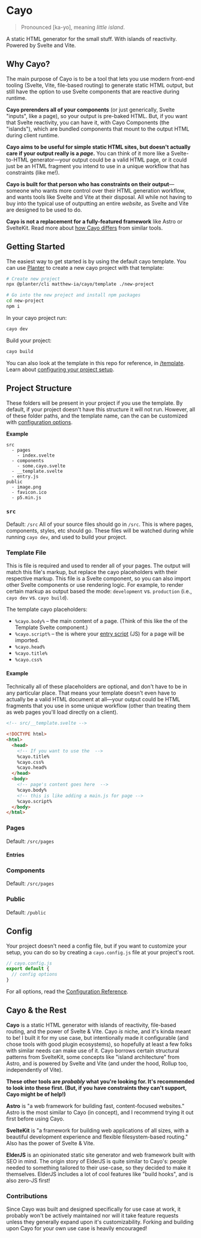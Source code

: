 # Cayo

> Pronounced [ka-yo], meaning _little island_.

A static HTML generator for the small stuff. With islands of reactivity. Powered by Svelte and Vite. 

## Why Cayo?

The main purpose of Cayo is to be a tool that lets you use modern front-end tooling (Svelte, Vite, file-based routing) to generate static HTML output, but still have the option to use Svelte components that are reactive during runtime.

**Cayo prerenders all of your components** (or just generically, Svelte "inputs", like a page), so your output is pre-baked HTML. But, if you want that Svelte reactivity, you can have it, with Cayo Components (the "islands"), which are bundled components that mount to the output HTML during client runtime. 

**Cayo aims to be useful for simple static HTML sites, but doesn't actually care if your output really is a _page_.** You can think of it more like a Svelte-to-HTML generator—your output could be a valid HTML page, or it could just be an HTML fragment you intend to use in a unique workflow that has constraints (like me!).

**Cayo is built for that person who has constraints on their output**—someone who wants more control over their HTML generation workflow, and wants tools like Svelte and Vite at their disposal. All while not having to buy into the typical use of outputting an entire _website_, as Svelte and Vite are designed to be used to do.

**Cayo is not a replacement for a fully-featured framework** like Astro or SvelteKit. Read more about [how Cayo differs](#cayo-&-the-rest) from similar tools.

## Getting Started

The easiest way to get started is by using the default cayo template. You can use [Planter](https://planter.dev) to create a new cayo project with that template:

```zsh
# Create new project
npx @planter/cli matthew-ia/cayo/template ./new-project

# Go into the new project and install npm packages
cd new-project
npm i
```

In your cayo project run:
```zsh
cayo dev
```

Build your project:
```zsh
cayo build
```

You can also look at the template in this repo for reference, in [/template](./template/). Learn about [configuring your project setup](#config).

## Project Structure

These folders will be present in your project if you use the template. By default, if your project doesn't have this structure it will not run. However, all of these folder paths, and the template name, can the can be customized with [configuration options](docs/config-reference.md).

**Example**
```
src
  - pages
    - index.svelte
  - components
    - some.cayo.svelte
  - __template.svelte
  - entry.js
public
  - image.png
  - favicon.ico
  - p5.min.js
```

### `src`
Default: `/src`
All of your source files should go in `/src`. This is where pages, components, styles, etc should go. These files will be watched during while running `cayo dev`, and used to build your project.

### Template File
This is file is required and used to render all of your pages. The output will match this file's markup, but replace the cayo placeholders with their respective markup. This file is a Svelte component, so you can also import other Svelte components or use rendering logic. For example, to render certain markup as output based the mode: `development` vs. `production` (i.e., `cayo dev` vs. `cayo build`).

The template cayo placeholders:
- `%cayo.body%` – the main content of a page. (Think of this like the <slot> of the Template Svelte component.)
- `%cayo.script%` – the is where your [entry script](#entries) (JS) for a page will be imported. 
- `%cayo.head%`
- `%cayo.title%`
- `%cayo.css%`    

#### Example
Technically all of these placeholders are optional, and don't have to be in any particular place. That means your template doesn't even have to actually be a valid HTML document at all—your output could be HTML fragments that you use in some unique workflow (other than treating them as web pages you'll load directly on a client).

```html
<!-- src/__template.svelte -->

<!DOCTYPE html>
<html>
  <head>
    <!-- If you want to use the  -->
    %cayo.title%
    %cayo.css%    
    %cayo.head%
  </head>
  <body>
    <!-- page's content goes here  -->
    %cayo.body%
    <!-- this is like adding a main.js for page -->
    %cayo.script%
  </body>
</html>

```

### Pages
Default: `/src/pages`

#### Entries


### Components
Default: `/src/pages`

### Public
Default: `/public`


## Config

Your project doesn't need a config file, but if you want to customize your setup, you can do so by creating a `cayo.config.js` file at your project's root.

```js
// cayo.config.js
export default {
  // config options
}
```

For all options, read the [Configuration Reference](docs/config-reference.md).

## Cayo & the Rest

**Cayo** is a static HTML generator with islands of reactivity, file-based routing, and the power of Svelte & Vite. Cayo _is_ niche, and it's kinda meant to be! I built it for my use case, but intentionally made it configurable (and chose tools with good plugin ecosystems), so hopefully at least a few folks with similar needs can make use of it. Cayo borrows certain structural patterns from SvelteKit, some concepts like "island architecture" from Astro, and is powered by Svelte and Vite (and under the hood, Rollup too, independently of Vite). 

**These other tools are _probably_ what you're looking for. It's recommended to look into these first. (But, if you have constraints they can't support, Cayo might be of help!)**

**Astro** is "a web framework for building fast, content-focused websites." Astro is the most similar to Cayo (in concept), and I recommend trying it out first before using Cayo.

**SvelteKit** is "a framework for building web applications of all sizes, with a beautiful development experience and flexible filesystem-based routing." Also has the power of Svelte & Vite.

**ElderJS** is an opinionated static site generator and web framework built with SEO in mind. The origin story of ElderJS is quite similar to Cayo's: people needed to something tailored to their use-case, so they decided to make it themselves. ElderJS includes a lot of cool features like "build hooks", and is also zero-JS first!

### Contributions

Since Cayo was built and designed specifically for use case at work, it probably won't be actively maintained nor will it take feature requests unless they generally expand upon it's customizability. Forking and building upon Cayo for your own use case is heavily encouraged!